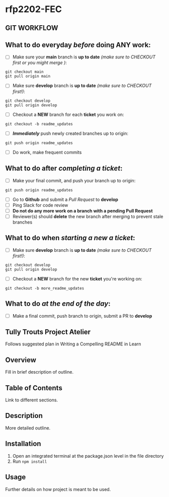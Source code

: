 # rfp2202-FEC

## GIT WORKFLOW
## What to do **everyday** _before_ doing **ANY** work:
- [ ] Make sure your **main** branch is **up to date** _(make sure to CHECKOUT first or you might merge )_:
```
git checkout main
git pull origin main
```
- [ ] Make sure **develop** branch is **up to date** _(make sure to CHECKOUT first!)_:
```
git checkout develop
git pull origin develop
```
- [ ] Checkout a **NEW** branch for each **ticket** you work on:
```
git checkout -b readme_updates
```
- [ ] _**Immediately**_ push newly created branches up to origin:
```
git push origin readme_updates
```
- [ ] Do work, make frequent commits


## What to do after _**completing a ticket**_:
- [ ] Make your final commit, and push your branch up to origin:
```
git push origin readme_updates
```
- [ ] Go to **Github** and submit a _Pull Request_ to **develop**
- [ ] Ping Slack for code review
- [ ] **Do not do any more work on a branch with a pending Pull Request**
- [ ] Reviewer(s) should **delete** the new branch after merging to prevent stale branches

## What to do when _**starting a new a ticket**_:
- [ ] Make sure **develop** branch is **up to date** _(make sure to CHECKOUT first!)_:
```
git checkout develop
git pull origin develop
```
- [ ] Checkout a **NEW** branch for the new **ticket** you're working on:
```
git checkout -b more_readme_updates
```

## What to do _**at the end of the day**_:
- [ ] Make a final commit, push branch to origin, submit a PR to **develop**


## Tully Trouts Project Atelier
Follows suggested plan in Writing a Compelling README in Learn

## Overview
Fill in brief description of outline.

## Table of Contents
Link to different sections.

## Description
More detailed outline.

## Installation
1. Open an integrated terminal at the package.json level in the file directory
2. Run `npm install`


## Usage
Further details on how project is meant to be used.
